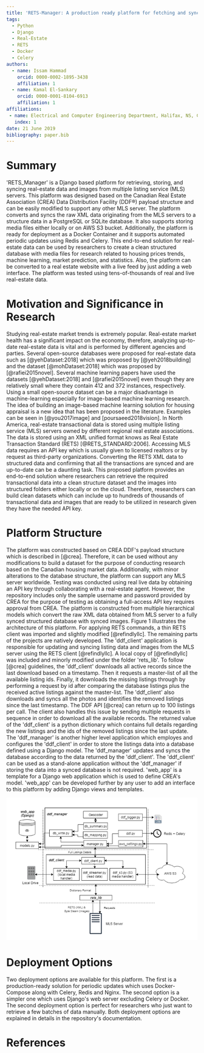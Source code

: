 ```yaml
---
title: 'RETS-Manager: A production ready platform for fetching and syncing real estate data and images'
tags:
  - Python
  - Django
  - Real-Estate
  - RETS
  - Docker
  - Celery
authors:
  - name: Issam Hammad
    orcid: 0000-0002-1895-3438
    affiliation: 1
  - name: Kamal El-Sankary
    orcid: 0000-0001-8104-6913
    affiliation: 1
affiliations:
 - name: Electrical and Computer Engineering Department, Halifax, NS, Canada.
   index: 1
date: 21 June 2019
bibliography: paper.bib
---
```


# Summary

'RETS_Manager' is a Django based platform for retrieving, storing, and syncing real-estate data and images from multiple listing service (MLS) servers. This platform was designed based on the Canadian Real Estate Association (CREA) Data Distribution Facility (DDF®) payload structure and can be easily modified to support any other MLS server. The platform converts and syncs the raw XML data originating from the MLS servers to a structure data in a PostgreSQL or SQLite database. It also supports storing media files either locally or on AWS S3 bucket. Additionally, the platform is ready for deployment as a Docker Container and it supports automated periodic updates using Redis and Celery. This end-to-end solution for real-estate data can be used by researchers to create a clean structured database with media files for research related to housing prices trends, machine learning, market prediction, and statistics. Also, the platform can be converted to a real estate website with a live feed by just adding a web interface. The platform was tested using tens-of-thousands of real and live real-estate data.


# Motivation and Significance in Research

Studying real-estate market trends is extremely popular. Real-estate market health has a significant impact on the economy, therefore, analyzing up-to-date real-estate data is vital and is performed by different agencies and parties. Several open-source databases were proposed for real-estate data such as [@yehDataset:2018] which was proposed by [@yeh2018building] and the dataset [@mohDataset:2018] which was proposed by [@rafiei2015novel]. Several machine learning papers have used the datasets [@yehDataset:2018] and [@rafiei2015novel] even though they are relatively small where they contain 412 and 372 instances, respectively. Using a small open-source dataset can be a major disadvantage in machine-learning especially for image-based machine learning research. The idea of building an image-based machine learning solution for housing appraisal is a new idea that has been proposed in the literature. Examples can be seen in [@you2017image] and [poursaeed2018vision]. In North America, real-estate transactional data is stored using multiple listing service (MLS) servers owned by different regional real estate associations. The data is stored using an XML unified format knows as Real Estate Transaction Standard (RETS) [@RETS_STANDARD:2006]. Accessing MLS data requires an API key which is usually given to licensed realtors or by request as third-party organizations.  Converting the RETS XML data to structured data and confirming that all the transactions are synced and are up-to-date can be a daunting task. This proposed platform provides an end-to-end solution where researchers can retrieve the required transactional data into a clean structure dataset and the images into structured folders either locally or on the cloud. Therefore, researchers can build clean datasets which can include up to hundreds of thousands of transactional data and images that are ready to be utilized in research given they have the needed API key.

# Platform Structure

The platform was constructed based on CREA DDF's payload structure which is described in [@crea]. Therefore, it can be used without any modifications to build a dataset for the purpose of conducting research based on the Canadian housing market data. Additionally, with minor alterations to the database structure, the platform can support any MLS server worldwide. Testing was conducted using real live data by obtaining an API key through collaborating with a real-estate agent. However, the repository includes only the sample username and password provided by CREA for the purpose of testing as obtaining a full-access API key requires approval from CREA. The platform is constructed from multiple hierarchical models which convert the raw XML data obtained from MLS server to a fully synced structured database with synced images. Figure 1 illustrates the architecture of this platform. For applying RETS commands, a thin RETS client was imported and slightly modified [@refindlyllc]. The remaining parts of the projects are natively developed. The 'ddf_client' application is responsible for updating and syncing listing data and images from the MLS server using the RETS client [@refindlyllc]. A local copy of [@refindlyllc] was included and minorly modified under the folder 'rets_lib'. To follow [@crea] guidelines, the 'ddf_client' downloads all active records since the last download based on a timestamp. Then it requests a master-list of all the available listing ids. Finally, it downloads the missing listings through by performing a request by id after comparing the database listings plus the received active listings against the master-list. The 'ddf_client' also downloads and syncs all the photos and identifies the removed listings since the last timestamp. The DDF API [@crea] can return up to 100 listings per call. The client also handles this issue by sending multiple requests in sequence in order to download all the available records. The returned value of the 'ddf_client' is a python dictionary which contains full details regarding the new listings and the ids of the removed listings since the last update. The 'ddf_manager' is another higher level application which employes and configures the 'ddf_client' in order to store the listings data into a database defined using a Django model. The 'ddf_manager' updates and syncs the database according to the data returned by the 'ddf_client'. The 'ddf_client' can be used as a stand-alone application without the 'ddf_manager' if storing the data into a synced database is not required. 'web_app' is a template for a Django web application which is used to define CREA's model. 'web_app' can be developed further by any user to add an interface to this platform by adding Django views and templates. 

![Platform Architecture.](Figure.png)

# Deployment Options

Two deployment options are available for this platform. The first is a production-ready solution for periodic updates which uses Docker-Compose along with Celery, Redis and Nginx. The second option is a simpler one which uses Django's web server excluding Celery or Docker. The second deployment option is perfect for researchers who just want to retrieve a few batches of data manually. Both deployment options are explained in details in the repository's documentation.

# References
